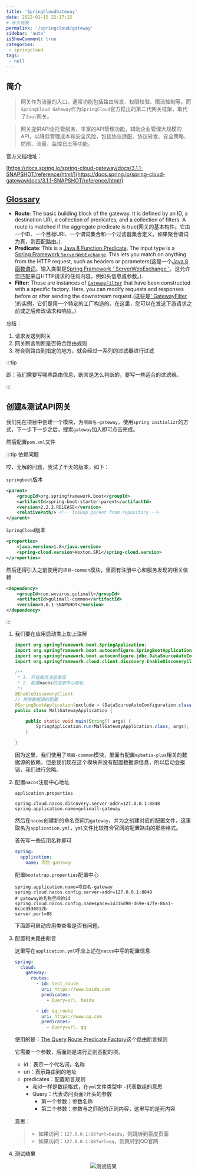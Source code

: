 ```yaml
---
title: 'SpringCloudGateway'
date: 2022-01-15 22:17:15
# 永久链接
permalink: '/springcloud/gateway'
sidebar: 'auto'
isShowComment: true
categories:
 - springcloud
tags:
 - null
---
```




## 简介

>   网关作为流量的入口，通常功能包括路由转发、权限校验、限流控制等。而`SpringCloud Gateway`作为`SpringCloud`官方推出的第二代网关框架，取代了`Zuul`网关。



>   网关提供API全托管服务，丰富的API管理功能，辅助企业管理大规模的API，以降低管理成本和安全风险，包括协议适配、协议转发、安全策略、防刷、流量、监控日志等功能。



官方文档地址：

[https://docs.spring.io/spring-cloud-gateway/docs/3.1.1-SNAPSHOT/reference/html/](https://docs.spring.io/spring-cloud-gateway/docs/3.1.1-SNAPSHOT/reference/html/)



## [Glossary](https://docs.spring.io/spring-cloud-gateway/docs/2.2.9.RELEASE/reference/html/#glossary)

-   **Route**: The basic building block of the gateway. It is defined by an ID, a destination URI, a collection of predicates, and a collection of filters. A route is matched if the aggregate predicate is true(网关的基本构件。它由一个ID、一个目标URI、一个谓词集合和一个过滤器集合定义。如果聚合谓词为真，则匹配路由。).
-   **Predicate**: This is a [Java 8 Function Predicate](https://docs.oracle.com/javase/8/docs/api/java/util/function/Predicate.html). The input type is a [Spring Framework `ServerWebExchange`](https://docs.spring.io/spring/docs/5.0.x/javadoc-api/org/springframework/web/server/ServerWebExchange.html). This lets you match on anything from the HTTP request, such as headers or parameters(这是一个[Java 8函数谓词](https://docs.oracle.com/javase/8/docs/api/java/util/function/Predicate.html)。输入类型是[Spring Framework ' ServerWebExchange '](https://docs.spring.io/spring/docs/5.0.x/javadoc-api/org/springframework/web/server/ServerWebExchange.html)。这允许您匹配来自HTTP请求的任何内容，例如头信息或参数。).
-   **Filter**: These are instances of [`GatewayFilter`](https://github.com/spring-cloud/spring-cloud-gateway/tree/2.2.x/spring-cloud-gateway-server/src/main/java/org/springframework/cloud/gateway/filter/GatewayFilter.java) that have been constructed with a specific factory. Here, you can modify requests and responses before or after sending the downstream request.(这些是[' GatewayFilter '](https://github.com/spring-cloud/spring-cloud-gateway/tree/2.2.x/spring-cloud-gateway-server/src/main/java/org/springframework/cloud/gateway/filter/GatewayFilter.java)的实例，它们是用一个特定的工厂构造的。在这里，您可以在发送下游请求之前或之后修改请求和响应。)



总结：

1.   请求发送到网关
2.   网关断言判断是否符合路由规则
3.   符合则路由到指定的地方，就会经过一系列的过滤器进行过滤



:::tip

即：我们需要写哪些路由信息，断言是怎么判断的，要写一些适合的过滤器。

:::



## 创建&测试API网关

我们先在项目中创建一个模块，为`项目名-gateway`，使用`spring initializr`的方式，下一步下一步之后，搜索`gateway`加入即可点击完成。



然后配置`pom.xml`文件

:::tip 依赖问题

哎，无解的问题，我试了半天的版本，如下：

`springboot`版本

```xml
<parent>
    <groupId>org.springframework.boot</groupId>
    <artifactId>spring-boot-starter-parent</artifactId>
    <version>2.2.2.RELEASE</version>
    <relativePath/> <!-- lookup parent from repository -->
</parent>
```

`SpringCloud`版本

```xml
<properties>
    <java.version>1.8</java.version>
    <spring-cloud.version>Hoxton.SR1</spring-cloud.version>
</properties>
```

然后还得引入之前使用的`项目-common`模块，里面有注册中心和服务发现的相关依赖

```xml
<dependency>
    <groupId>com.wxvirus.gulimall</groupId>
    <artifactId>gulimall-common</artifactId>
    <version>0.0.1-SNAPSHOT</version>
</dependency>
```

:::



1.   我们要在应用启动类上加上注解

     ```java
     import org.springframework.boot.SpringApplication;
     import org.springframework.boot.autoconfigure.SpringBootApplication;
     import org.springframework.boot.autoconfigure.jdbc.DataSourceAutoConfiguration;
     import org.springframework.cloud.client.discovery.EnableDiscoveryClient;
     
     /**
      * 1. 开启服务注册发现
      * 2. 配置nacos的注册中心地址
      */
     @EnableDiscoveryClient
     // 排除数据源的配置
     @SpringBootApplication(exclude = {DataSourceAutoConfiguration.class})
     public class MallGatewayApplication {
     
         public static void main(String[] args) {
             SpringApplication.run(MallGatewayApplication.class, args);
         }
     
     }
     ```

     因为这里，我们使用了`项目-common`模块，里面有配置`mybatis-plus`相关的数据源的依赖，但是我们现在这个模块并没有配置数据源信息，所以启动会报错，我们进行忽略。

2.   配置`nacos`注册中心地址

     `application.properties`

     ```properties
     spring.cloud.nacos.discovery.server-addr=127.0.0.1:8848
     spring.application.name=gulimall-gateway
     ```

     然后在`nacos`创建新的命名空间为`gateway`，并为之创建对应的配置文件，这里取名为`application.yml`，`yml`文件比较符合官网的配置路由的那些格式。

     首先写一些应用名称即可

     ```yaml
     spring:
       application:
         name: 项目-gateway
     ```

      

     配置`bootstrap.properties`配置中心

     ```properties
     spring.application.name=项目名-gateway
     spring.cloud.nacos.config.server-addr=127.0.0.1:8848
     # gateway的名称空间的id
     spring.cloud.nacos.config.namespace=14316d98-d69e-47fe-86a1-6cae3536812b
     server.port=88
     ```

     下面即可启动应用类查看是否有问题。

3.   配置相关路由断言

     这里写在`application.yml`呼应上述在`nacos`中写的配置信息

     ```yaml
     spring:
       cloud:
         gateway:
           routes:
             - id: test_route
               uri: https://www.baidu.com
               predicates:
                 - Query=url, baidu
     
             - id: qq_route
               uri: https://www.qq.com
               predicates:
                 - Query=url, qq
     ```

     使用的是：[The Query Route Predicate Factory](https://docs.spring.io/spring-cloud-gateway/docs/2.2.9.RELEASE/reference/html/#the-query-route-predicate-factory)这个路由断言规则

     它需要一个参数，后面则是进行正则匹配的项。

     -   id：表示一个代名词，名称
     -   uri：表示路由到的地址
     -   predicates：配置断言规则
         -   和id一样是数组格式，在`yml`文件类型中 `-`代表数组的意思
         -   Query：代表访问页面`?`开头的参数
             -   第一个参数：参数名称
             -   第二个参数：参数与之匹配的正则内容，这里写的是死内容

     意思：

     >   -   如果访问：`127.0.0.1:88?url=baidu`，则跳转到百度页面
     >   -   如果访问：`127.0.0.1:88?url=qq`，则跳转到QQ官网

4.   测试结果

     <p align="center"><img src="https://gitee.com/wxvirus/img/raw/master/img/20220118003002.png" alt="测试结果" /></p>